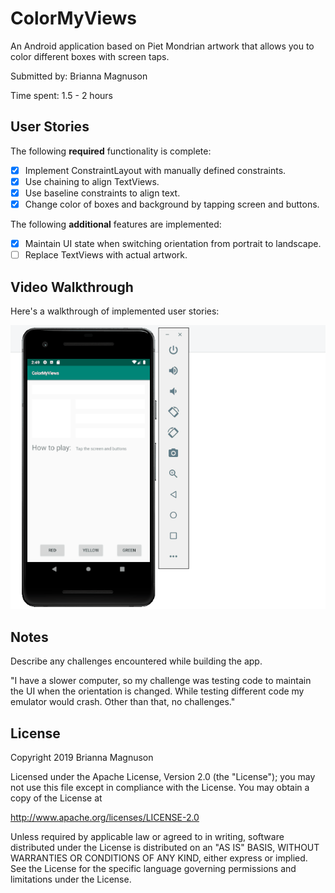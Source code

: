 # ColorMyViews

An Android application based on Piet Mondrian artwork that allows you to color different boxes with screen taps.

Submitted by: Brianna Magnuson

Time spent: 1.5 - 2 hours

## User Stories

The following **required** functionality is complete:

* [x] Implement ConstraintLayout with manually defined constraints.
* [x] Use chaining to align TextViews.
* [x] Use baseline constraints to align text.
* [x] Change color of boxes and background by tapping screen and buttons.

The following **additional** features are implemented:

* [x] Maintain UI state when switching orientation from portrait to landscape.
* [ ] Replace TextViews with actual artwork.

## Video Walkthrough 

Here's a walkthrough of implemented user stories:

<img src='color_my_views_demo.gif' title='Color My Views animated demo' alt='Color My Views demo' />

## Notes

Describe any challenges encountered while building the app.

"I have a slower computer, so my challenge was testing code to maintain the UI when the orientation is changed.
While testing different code my emulator would crash. Other than that, no challenges."

## License

Copyright 2019 Brianna Magnuson

Licensed under the Apache License, Version 2.0 (the "License");
you may not use this file except in compliance with the License.
You may obtain a copy of the License at

http://www.apache.org/licenses/LICENSE-2.0

Unless required by applicable law or agreed to in writing, software
distributed under the License is distributed on an "AS IS" BASIS,
WITHOUT WARRANTIES OR CONDITIONS OF ANY KIND, either express or implied.
See the License for the specific language governing permissions and
limitations under the License.
